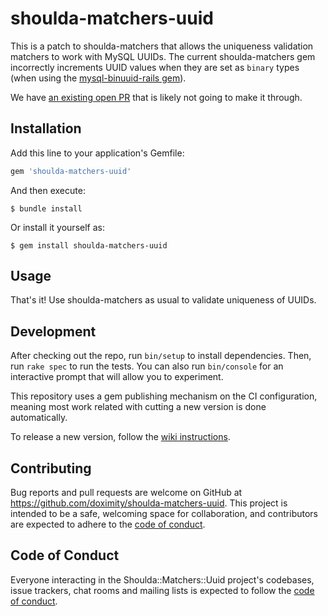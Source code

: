 # shoulda-matchers-uuid

This is a patch to shoulda-matchers that allows the uniqueness validation matchers to work with MySQL UUIDs.  The current shoulda-matchers gem incorrectly increments UUID values when they are set as `binary` types (when using the [mysql-binuuid-rails gem](https://github.com/nedap/mysql-binuuid-rails)).

We have [an existing open PR](https://github.com/thoughtbot/shoulda-matchers/pull/1159) that is likely not going to make it through.

## Installation

Add this line to your application's Gemfile:

```ruby
gem 'shoulda-matchers-uuid'
```

And then execute:

    $ bundle install

Or install it yourself as:

    $ gem install shoulda-matchers-uuid

## Usage

That's it!  Use shoulda-matchers as usual to validate uniqueness of UUIDs.

## Development

After checking out the repo, run `bin/setup` to install dependencies. Then, run `rake spec` to run the tests. You can also run `bin/console` for an interactive prompt that will allow you to experiment.

This repository uses a gem publishing mechanism on the CI configuration, meaning most work related with cutting a new version is done automatically.

To release a new version, follow the [wiki instructions](https://wiki.doximity.com/articles/gems-development-releasing-new-versions).

## Contributing

Bug reports and pull requests are welcome on GitHub at https://github.com/doximity/shoulda-matchers-uuid. This project is intended to be a safe, welcoming space for collaboration, and contributors are expected to adhere to the [code of conduct](https://github.com/doximity/shoulda-matchers-uuid/blob/master/CODE_OF_CONDUCT.md).


## Code of Conduct

Everyone interacting in the Shoulda::Matchers::Uuid project's codebases, issue trackers, chat rooms and mailing lists is expected to follow the [code of conduct](https://github.com/doximity/shoulda-matchers-uuid/blob/master/CODE_OF_CONDUCT.md).
